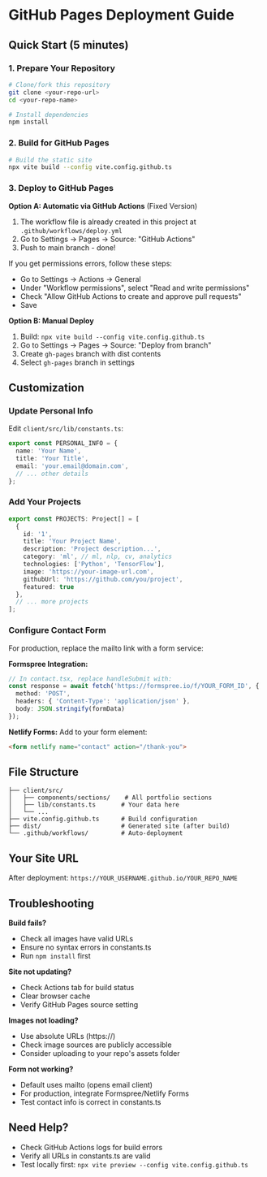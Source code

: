 # GitHub Pages Deployment Guide

## Quick Start (5 minutes)

### 1. Prepare Your Repository
```bash
# Clone/fork this repository
git clone <your-repo-url>
cd <your-repo-name>

# Install dependencies
npm install
```

### 2. Build for GitHub Pages
```bash
# Build the static site
npx vite build --config vite.config.github.ts
```

### 3. Deploy to GitHub Pages

**Option A: Automatic via GitHub Actions** (Fixed Version)
1. The workflow file is already created in this project at `.github/workflows/deploy.yml`
2. Go to Settings → Pages → Source: "GitHub Actions"
3. Push to main branch - done!

If you get permissions errors, follow these steps:
- Go to Settings → Actions → General
- Under "Workflow permissions", select "Read and write permissions"
- Check "Allow GitHub Actions to create and approve pull requests"
- Save

**Option B: Manual Deploy**
1. Build: `npx vite build --config vite.config.github.ts`
2. Go to Settings → Pages → Source: "Deploy from branch"
3. Create `gh-pages` branch with dist contents
4. Select `gh-pages` branch in settings

## Customization

### Update Personal Info
Edit `client/src/lib/constants.ts`:
```typescript
export const PERSONAL_INFO = {
  name: 'Your Name',
  title: 'Your Title',
  email: 'your.email@domain.com',
  // ... other details
};
```

### Add Your Projects
```typescript
export const PROJECTS: Project[] = [
  {
    id: '1',
    title: 'Your Project Name',
    description: 'Project description...',
    category: 'ml', // ml, nlp, cv, analytics
    technologies: ['Python', 'TensorFlow'],
    image: 'https://your-image-url.com',
    githubUrl: 'https://github.com/you/project',
    featured: true
  },
  // ... more projects
];
```

### Configure Contact Form

For production, replace the mailto link with a form service:

**Formspree Integration:**
```typescript
// In contact.tsx, replace handleSubmit with:
const response = await fetch('https://formspree.io/f/YOUR_FORM_ID', {
  method: 'POST',
  headers: { 'Content-Type': 'application/json' },
  body: JSON.stringify(formData)
});
```

**Netlify Forms:**
Add to your form element:
```html
<form netlify name="contact" action="/thank-you">
```

## File Structure
```
├── client/src/
│   ├── components/sections/    # All portfolio sections
│   ├── lib/constants.ts       # Your data here
│   └── ...
├── vite.config.github.ts      # Build configuration
├── dist/                      # Generated site (after build)
└── .github/workflows/         # Auto-deployment
```

## Your Site URL
After deployment: `https://YOUR_USERNAME.github.io/YOUR_REPO_NAME`

## Troubleshooting

**Build fails?**
- Check all images have valid URLs
- Ensure no syntax errors in constants.ts
- Run `npm install` first

**Site not updating?**
- Check Actions tab for build status
- Clear browser cache
- Verify GitHub Pages source setting

**Images not loading?**
- Use absolute URLs (https://)
- Check image sources are publicly accessible
- Consider uploading to your repo's assets folder

**Form not working?**
- Default uses mailto (opens email client)
- For production, integrate Formspree/Netlify Forms
- Test contact info is correct in constants.ts

## Need Help?
- Check GitHub Actions logs for build errors
- Verify all URLs in constants.ts are valid
- Test locally first: `npx vite preview --config vite.config.github.ts`
